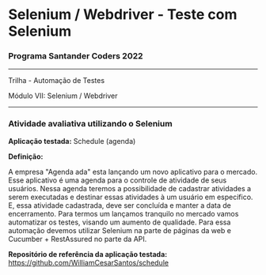 # Selenium / Webdriver - Teste com Selenium

### Programa Santander Coders 2022
___
Trilha - Automação de Testes

Módulo VII: Selenium / Webdriver
___
### Atividade avaliativa utilizando o Selenium

**Aplicação testada:** Schedule (agenda)

**Definição:**

A empresa "Agenda ada" esta lançando um novo aplicativo para o mercado. Esse aplicativo é uma agenda para o controle de atividade de seus usuários. Nessa agenda teremos a possibilidade de cadastrar atividades a serem executadas e destinar essas atividades à um usuário em especifico. E, essa atividade cadastrada, deve ser concluída e manter a data de encerramento.
Para termos um lançamos tranquilo no mercado vamos automatizar os testes, visando um aumento de qualidade. Para essa automação devemos utilizar Selenium na parte de páginas da web e Cucumber + RestAssured no parte da API.

**Repositório de referência da aplicação testada:** https://github.com/WilliamCesarSantos/schedule